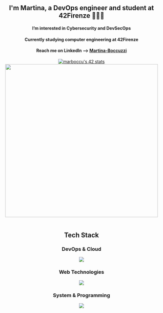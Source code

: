 
## <div align="center">I'm Martina, a DevOps engineer and student at 42Firenze 👩🏼‍💻</div>  
  
<div align="center">

#### I’m interested in Cybersecurity and DevSecOps
#### Currently studying computer engineering at 42Firenze
#### Reach me on LinkedIn --> <a href="https://www.linkedin.com/in/martina-boccuzzi/">Martina-Boccuzzi</a>

  <div>
    <a href="https://github.com/oakoudad/badge42">
      <img src="https://badge.mediaplus.ma/colorfulwaves/marboccu?1337Badge=off&UM6P=off" alt="marboccu's 42 stats" />
    </a>
    <a href="https://github.com/anuraghazra/convoychat">
      <img height=500  src="https://github-readme-stats.vercel.app/api/top-langs?username=Martybb01&layout=compact&langs_count=8&card_width=320" />
    </a>
  </div>
</div>  

<br/>  

<div align="center">
  
## Tech Stack

### DevOps & Cloud
<p align="center">
  <img src="https://skillicons.dev/icons?i=docker,kubernetes,jenkins,aws,terraform,ansible,elasticsearch,bash" />
</p>

### **Web Technologies**
<p align="center">
    <img src="https://skillicons.dev/icons?i=html,css,javascript,typescript,angular,nodejs,mysql,prisma" />
</p>

### System & Programming  
<p align="center">
    <img src="https://skillicons.dev/icons?i=linux,ubuntu,git,c,cpp" />
</p>

</div>


<!---
Martybb01/Martybb01 is a ✨ special ✨ repository because its `README.md` (this file) appears on your GitHub profile.
You can click the Preview link to take a look at your changes.
--->

